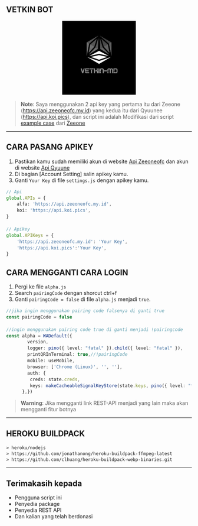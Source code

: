 ## VETKIN BOT

<p align="center">

<img src="./image/hd.jpg" alt="ALPHA" width="200"/>
</p>

> **Note**: Saya menggunakan 2 api key yang pertama itu dari Zeeone (https://api.zeeoneofc.my.id) yang kedua itu dari Qyuunee (https://api.koi.pics), dan 
script ini adalah Modifikasi dari script [example case](https://github.com/zeeoneofficial/example-case) dari [Zeeone](https://github.com/zeeoneofficial)
--------
## CARA PASANG APIKEY
1. Pastikan kamu sudah memiliki akun di website [Api Zeeoneofc](https://api.zeeoneofc.my.id/users/login) dan akun di website [Api Qyuune](https://api.qyuunee.my.id/login)
2. Di bagian [Account Setting] salin apikey kamu.
3. Ganti `Your Key` di file `settings.js` dengan apikey kamu.
```ts
// Api
global.APIs = {
	alfa: 'https://api.zeeoneofc.my.id',
	koi: 'https://api.koi.pics',
}

// Apikey
global.APIKeys = {
	'https://api.zeeoneofc.my.id': 'Your Key',
	'https://api.koi.pics':'Your Key',
}
```

## CARA MENGGANTI CARA LOGIN
1. Pergi ke file `alpha.js`
2. Search `pairingCode` dengan shorcut ctrl+f
3. Ganti `pairingCode = false` di file `alpha.js` menjadi `true`.
```ts
//jika ingin menggunakan pairing code falsenya di ganti true
const pairingCode = false

//ingin menggunakan pairing code true di ganti menjadi !pairingcode
const alpha = WADefault({
        version,
        logger: pino({ level: "fatal" }).child({ level: "fatal" }),
        printQRInTerminal: true,//!pairingCode
        mobile: useMobile, 
        browser: ['Chrome (Linux)', '', ''],
        auth: {
         creds: state.creds,
         keys: makeCacheableSignalKeyStore(state.keys, pino({ level: "fatal" }).child({ level: "fatal" })),
      },})
```

> **Warning**: Jika mengganti link REST-API menjadi yang lain maka akan mengganti fitur botnya

--------

## HEROKU BUILDPACK

```
> heroku/nodejs
> https://github.com/jonathanong/heroku-buildpack-ffmpeg-latest
> https://github.com/clhuang/heroku-buildpack-webp-binaries.git
```

--------

## Terimakasih kepada
- Pengguna script ini
- Penyedia package
- Penyedia REST API
- Dan kalian yang telah berdonasi
